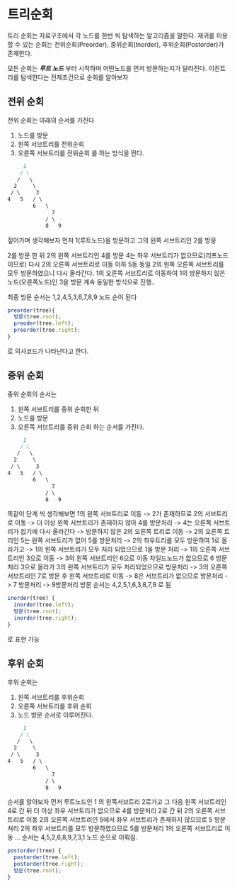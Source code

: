# 트리순회

트리 순회는 자료구조에서 각 노드를 한번 씩 탐색하는 알고리즘을 말한다.
재귀를 이용할 수 있는 순회는 전위순회(Preorder), 중위순회(Inorder), 후위순회(Postorder)가 존재한다.

모든 순회는 ***루트 노드*** 부터 시작하며 어떤노드를 먼저 방문하는지가 달라진다.
이진트리를 탐색한다는 전제조건으로 순회를 알아보자

## 전위 순회
전위 순회는 아래의 순서를 가진다
1. 노드를 방문
2. 왼쪽 서브트리를 전위순회
3. 오른쪽 서브트리를 전위순회
를 하는 방식을 띈다.

```md
     1
    / \
   /   \
  2     \
 / \     3
4   5   / \
        6   \
              7
            / \
            8   9
```

짚어가며 생각해보자 
먼저 1(루트노드)을 방문하고 그의 왼쪽 서브트리인 2를 방뭉

2를 방문 한 뒤 2의 왼쪽 서브트리인 4를 방문
4는 좌우 서브트리가 없으므로(리프노드 이므로) 다시 2의 오른쪽 서브트리로 이동
이하 5동 동일
2의 왼쪽 오른쪽 서브트리를 모두 방문하였으니 다시 올라간다.
1의 오른쪽 서브트리로 이동하여 1의 방문하지 않은 노드(오른쪽노드)인 3을 방문
계속 동일한 방식으로 진행..

최종 방문 순서는 1,2,4,5,3,6,7,8,9 노드 순이 된다
```javascript
preorder(tree){
  방문(tree.root);
  preoder(tree.left);
  preorder(tree.right);
}
```
로 의사코드가 나타난다고 한다.

## 중위 순회
중위 순회의 순서는 
1. 왼쪽 서브트리를 중위 순회한 뒤 
2. 노드를 방문
3. 오른쪽 서브트리를 중위 순회
하는 순서를 가진다.

```md
     1
    / \
   /   \
  2     \
 / \     3
4   5   / \
        6   \
              7
            / \
            8   9
```
똑같이 단계 씩 생각해보면
1의 왼쪽 서브트리로 이동 -> 2가 존재하므로 2의 서브트리로 이동
-> 더 이상 왼쪽 서브트리가 존재하지 않아 4를 방문처리
-> 4는 오른쪽 서브트리가 없기에 다시 올라간다
-> 방문하지 않은 2의 오른쪽 트리로 이동
-> 2의 오른쪽 트리인 5는 왼쪽 서브트리가 없어 5를 방문처리
-> 2의 좌우트리를 모두 방문하여 1로 올라가고 ->
1의 왼쪽 서브트리가 모두 처리 되었으므로 1을 방문 처리
-> 1의 오른쪽 서브트리인 3으로 이동
-> 3의 왼쪽 서브트리인 6으로 이동 차일드노드가 없으므로 6 방문처리
3으로 올라가 3의 왼쪽 서브트리가 모두 처리되었으므로 방문처리
-> 3의 오른쪽 서브트리인 7로 방문 후 왼쪽 서브트리로 이동 
-> 8은 서브트리가 없으므로 방문처리
-> 7 방문처리 
-> 9방문처리
방문 순서는 4,2,5,1,6,3,8,7,9 로 됨
``` javascript
inorder(tree) {
  inorder(tree.left);
  방문(tree.root);
  inorder(tree.right);
}
```
로 표현 가능


## 후위 순회
후위 순회는
1. 왼쪽 서브트리를 후위순회
2. 오른쪽 서브트리를 후위 순회
3. 노드 방문
순서로 이루어진다.
```md
     1
    / \
   /   \
  2     \
 / \     3
4   5   / \
        6   \
              7
            / \
            8   9
```
순서를 알아보자
먼저 루트노드인 1 의 왼쪽서브트리 2로가고 그 다음 왼쪽 서브트리인 4로 간 뒤
더 이상 좌우 서브트리가 없으므로 4를 방문처리
2로 간 뒤 2의 오른쪽 서브트리로 이동
2의 오른쪽 서브트리인 5에서 좌우 서브트리가 존재하지 않으므로 5 방문처리
2의 좌우 서브트리를 모두 방문하였으므로 5를 방문처리
1의 오른쪽 서브트리로 이동 ...
순서는 4,5,2,6,8,9,7,3,1 노드 순으로 이뤄짐.
``` javascript
postorder(tree) {
  postorder(tree.left);
  postorder(tree.right);
  방문(tree.root);
}
```
